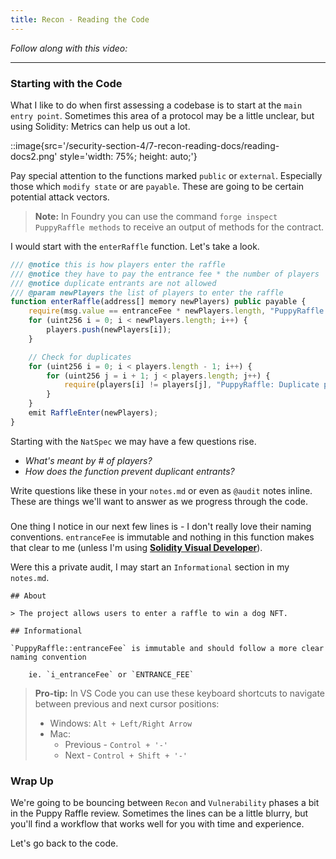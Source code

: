 ```yaml
---
title: Recon - Reading the Code
---
```


_Follow along with this video:_

---

### Starting with the Code

What I like to do when first assessing a codebase is to start at the `main entry point`. Sometimes this area of a protocol may be a little unclear, but using Solidity: Metrics can help us out a lot.

::image{src='/security-section-4/7-recon-reading-docs/reading-docs2.png' style='width: 75%; height: auto;'}

Pay special attention to the functions marked `public` or `external`. Especially those which `modify state` or are `payable`. These are going to be certain potential attack vectors.

> **Note:** In Foundry you can use the command `forge inspect PuppyRaffle methods` to receive an output of methods for the contract.

I would start with the `enterRaffle` function. Let's take a look.

```js
/// @notice this is how players enter the raffle
/// @notice they have to pay the entrance fee * the number of players
/// @notice duplicate entrants are not allowed
/// @param newPlayers the list of players to enter the raffle
function enterRaffle(address[] memory newPlayers) public payable {
    require(msg.value == entranceFee * newPlayers.length, "PuppyRaffle: Must send enough to enter raffle");
    for (uint256 i = 0; i < newPlayers.length; i++) {
        players.push(newPlayers[i]);
    }

    // Check for duplicates
    for (uint256 i = 0; i < players.length - 1; i++) {
        for (uint256 j = i + 1; j < players.length; j++) {
            require(players[i] != players[j], "PuppyRaffle: Duplicate player");
        }
    }
    emit RaffleEnter(newPlayers);
}
```

Starting with the `NatSpec` we may have a few questions rise.

- _What's meant by # of players?_
- _How does the function prevent duplicant entrants?_

Write questions like these in your `notes.md` or even as `@audit` notes inline. These are things we'll want to answer as we progress through the code.

###

One thing I notice in our next few lines is - I don't really love their naming conventions. `entranceFee` is immutable and nothing in this function makes that clear to me (unless I'm using [**Solidity Visual Developer**](https://marketplace.visualstudio.com/items?itemName=tintinweb.solidity-visual-auditor)).

Were this a private audit, I may start an `Informational` section in my `notes.md`.

```
## About

> The project allows users to enter a raffle to win a dog NFT.

## Informational

`PuppyRaffle::entranceFee` is immutable and should follow a more clear naming convention

    ie. `i_entranceFee` or `ENTRANCE_FEE`
```

> **Pro-tip:** In VS Code you can use these keyboard shortcuts to navigate between previous and next cursor positions:
>
> - Windows: `Alt + Left/Right Arrow`
> - Mac:
>   - Previous - `Control + '-'`
>   - Next - `Control + Shift + '-'`

### Wrap Up

We're going to be bouncing between `Recon` and `Vulnerability` phases a bit in the Puppy Raffle review. Sometimes the lines can be a little blurry, but you'll find a workflow that works well for you with time and experience.

Let's go back to the code.
